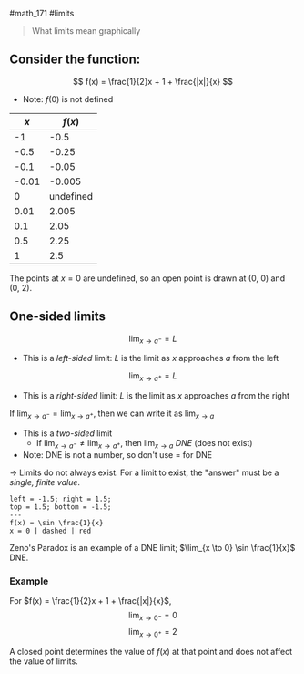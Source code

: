 #math_171 #limits

> What limits mean graphically

## Consider the function:

$$ f(x) = \frac{1}{2}x + 1 + \frac{|x|}{x} $$

- Note: $f(0)$ is not defined

| $x$ | $f(x)$ |
| --- | ------ |
| -1 | -0.5 |
| -0.5 | -0.25 |
| -0.1 | -0.05 |
| -0.01 | -0.005 |
| 0 | undefined |
| 0.01 | 2.005 |
| 0.1 | 2.05 |
| 0.5 | 2.25 |
| 1 | 2.5 |

The points at $x = 0$ are undefined, so an open point is drawn at (0, 0) and (0, 2).

## One-sided limits

$$ \lim_{x \to a^-} = L $$
- This is a *left-sided* limit: $L$ is the limit as $x$ approaches $a$ from the left

$$ \lim_{x \to a^+} = L $$
- This is a *right-sided* limit: $L$ is the limit as $x$ approaches $a$ from the right

If $\lim_{x \to a^-} = \lim_{x \to a^+}$, then we can write it as $\lim_{x \to a}$
- This is a *two-sided* limit
	- If $\lim_{x \to a^-} \neq \lim_{x \to a^+}$, then $\lim_{x \to a}$ *DNE* (does not exist)
- Note: DNE is not a number, so don't use $=$ for DNE

-> Limits do not always exist. For a limit to exist, the "answer" must be a *single, finite value*.

```desmos-graph
left = -1.5; right = 1.5;
top = 1.5; bottom = -1.5;
---
f(x) = \sin \frac{1}{x}
x = 0 | dashed | red
```

Zeno's Paradox is an example of a DNE limit; $\lim_{x \to 0} \sin \frac{1}{x}$ DNE.

### Example

For $f(x) = \frac{1}{2}x + 1 + \frac{|x|}{x}$,
$$ \lim_{x \to 0^-} = 0 $$
$$ \lim_{x \to 0^+} = 2 $$

A closed point determines the value of $f(x)$ at that point and does not affect the value of limits.